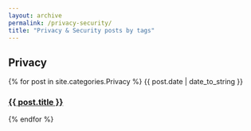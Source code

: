 ```yaml
---
layout: archive
permalink: /privacy-security/
title: "Privacy & Security posts by tags" 
---
```


## Privacy
{% for post in site.categories.Privacy %}
  <span>{{ post.date | date_to_string }}</span> &nbsp;
  <h3>  <a href="{{ post.url }}">{{ post.title }}</a>
  </h3>
{% endfor %}